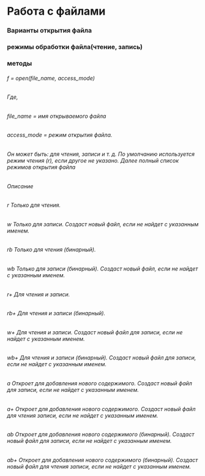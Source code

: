 # Работа с файлами #
### Варианты открытия файла ###
### режимы обработки файла(чтение, запись) ###
### методы ###
###### f = open(file_name, access_mode) ######
###### Где, ######

###### file_name = имя открываемого файла ######
###### access_mode = режим открытия файла. ######
###### Он может быть: для чтения, записи и т. д. По умолчанию используется режим чтения (r), если другое не указано. Далее полный список режимов открытия файла ######

###### Описание ######
###### r	Только для чтения. ######
###### w	Только для записи. Создаст новый файл, если не найдет с указанным именем. ######
###### rb	Только для чтения (бинарный). ######
###### wb	Только для записи (бинарный). Создаст новый файл, если не найдет с указанным именем. ######
###### r+	Для чтения и записи. ######
###### rb+	Для чтения и записи (бинарный). ######
###### w+	Для чтения и записи. Создаст новый файл для записи, если не найдет с указанным именем. ######
###### wb+	Для чтения и записи (бинарный). Создаст новый файл для записи, если не найдет с указанным именем. ######
###### a	Откроет для добавления нового содержимого. Создаст новый файл для записи, если не найдет с указанным именем. ######
###### a+	Откроет для добавления нового содержимого. Создаст новый файл для чтения записи, если не найдет с указанным именем. ######
###### ab	Откроет для добавления нового содержимого (бинарный). Создаст новый файл для записи, если не найдет с указанным именем. ######
###### ab+	Откроет для добавления нового содержимого (бинарный). Создаст новый файл для чтения записи, если не найдет с указанным именем. ######